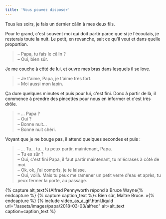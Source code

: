 ```yaml
---
title: 'Vous pouvez disposer'
---
```


Tous les soirs, je fais un dernier câlin à mes deux fils.

<!-- more -->

Pour le grand, c'est souvent moi qui doit partir parce que si je l'écoutais, je resterais toute la nuit. Le petit, en revanche, sait ce qu'il veut et dans quelle proportion.

> – Papa, tu fais le câlin ?  
> – Oui, bien sûr.

Je me couche à côté de lui, et ouvre mes bras dans lesquels il se love.

> – Je t'aime, Papa, je t'aime très fort.  
> – Moi aussi mon lapin.

Ça dure quelques minutes et puis pour lui, c'est fini. Donc à partir de là, il commence à prendre des pincettes pour nous en informer et c'est très drôle.

> – … Papa ?  
> – Oui ?  
> – Bonne nuit…  
> – Bonne nuit chéri.

Voyant que je ne bouge pas, il attend quelques secondes et puis :

> – … Tu… tu… tu peux partir, maintenant, Papa.  
> – Tu es sûr ?  
> – Oui, c'est fini Papa, il faut partir maintenant, tu m'écrases à côté de moi.  
> – Ok, ok, j'ai compris, je te laisse.  
> – Oui, voilà. Mais tu peux me ramener un petit verre d'eau et après, tu peux fermer la porte, au passage.

{% capture alt_text%}Alfred Pennyworth répond à Bruce Wayne{% endcapture %} {% capture caption_text %}&laquo; Bien sûr, Maître Bruce. &raquo;{% endcapture %} {% include video_as_a_gif.html.liquid
url="/assets/images/papa/2018-03-03/alfred"
alt=alt_text
caption=caption_text
%}
